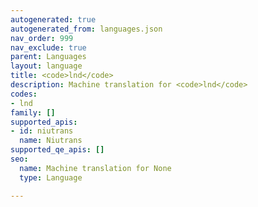 ```yaml
---
autogenerated: true
autogenerated_from: languages.json
nav_order: 999
nav_exclude: true
parent: Languages
layout: language
title: <code>lnd</code>
description: Machine translation for <code>lnd</code>
codes:
- lnd
family: []
supported_apis:
- id: niutrans
  name: Niutrans
supported_qe_apis: []
seo:
  name: Machine translation for None
  type: Language

---
```


